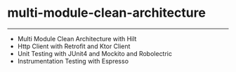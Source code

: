 # multi-module-clean-architecture
---
- Multi Module Clean Architecture with Hilt
- Http Client with Retrofit and Ktor Client
- Unit Testing with JUnit4 and Mockito and Robolectric
- Instrumentation Testing with Espresso
